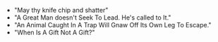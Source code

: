 * "May thy knife chip and shatter"
* "A Great Man doesn't Seek To Lead. He's called to It."
* "An Animal Caught In A Trap Will Gnaw Off Its Own Leg To Escape."
* "When Is A Gift Not A Gift?"
